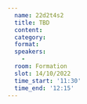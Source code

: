 ```yaml
---
  name: 22d2t4s2
  title: TBD
  content:
  category: 
  format: 
  speakers: 
    - 
  room: Formation
  slot: 14/10/2022
  time_start: '11:30'
  time_end: '12:15'
---
```


